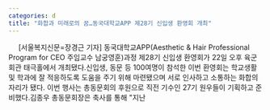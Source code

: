 ```yaml
---
categories: d
title: "화합과 미래로의 꿈…동국대학교APP 제28기 신입생 환영회 개최"
---
```

&nbsp;&nbsp;&nbsp;&nbsp; [서울복지신문=장경근 기자] 동국대학교APP(Aesthetic & Hair Professional Program for CEO 주임교수 남궁영훈)과정 제28기 신입생 환영회가 22일 오후 육군회관 태극홀에서 개최됐다.신입생, 동문 등 100여명이 참석한 이번 환영회는 학교생활 및 학과에 잘 적응하도록 도움을 주기 위해 마련됐으며 서로 인사하고 소통하는 화합의 자리가 됐다. 이번 행사는 총동문회의 후원으로 직전 기수인 27기 원우들이 기획하고 준비했다.김종우 총동문회장은 축사를 통해 "지난
